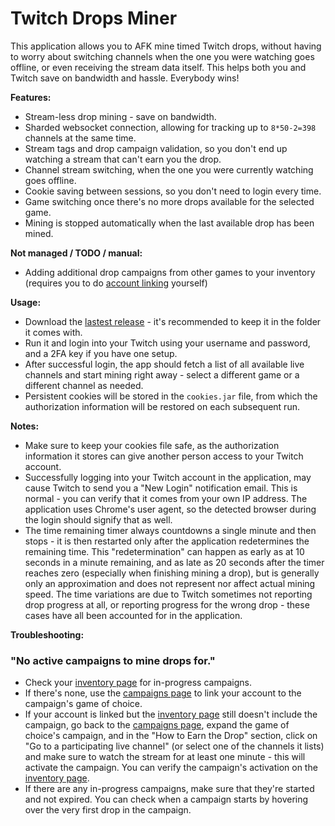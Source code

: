 # Twitch Drops Miner

This application allows you to AFK mine timed Twitch drops, without having to worry about switching channels when the one you were watching goes offline, or even receiving the stream data itself. This helps both you and Twitch save on bandwidth and hassle. Everybody wins!

**Features:**

- Stream-less drop mining - save on bandwidth.
- Sharded websocket connection, allowing for tracking up to `8*50-2=398` channels at the same time.
- Stream tags and drop campaign validation, so you don't end up watching a stream that can't earn you the drop.
- Channel stream switching, when the one you were currently watching goes offline.
- Cookie saving between sessions, so you don't need to login every time.
- Game switching once there's no more drops available for the selected game.
- Mining is stopped automatically when the last available drop has been mined.

**Not managed / TODO / manual:**

- Adding additional drop campaigns from other games to your inventory (requires you to do [account linking](https://www.twitch.tv/drops/campaigns) yourself)

**Usage:**

- Download the [lastest release](https://github.com/DevilXD/TwitchDropsMiner/releases) - it's recommended to keep it in the folder it comes with.
- Run it and login into your Twitch using your username and password, and a 2FA key if you have one setup.
- After successful login, the app should fetch a list of all available live channels and start mining right away - select a different game or a different channel as needed.
- Persistent cookies will be stored in the `cookies.jar` file, from which the authorization information will be restored on each subsequent run.

**Notes:**

- Make sure to keep your cookies file safe, as the authorization information it stores can give another person access to your Twitch account.
- Successfully logging into your Twitch account in the application, may cause Twitch to send you a "New Login" notification email. This is normal - you can verify that it comes from your own IP address. The application uses Chrome's user agent, so the detected browser during the login should signify that as well.
- The time remaining timer always countdowns a single minute and then stops - it is then restarted only after the application redetermines the remaining time. This "redetermination" can happen as early as at 10 seconds in a minute remaining, and as late as 20 seconds after the timer reaches zero (especially when finishing mining a drop), but is generally only an approximation and does not represent nor affect actual mining speed. The time variations are due to Twitch sometimes not reporting drop progress at all, or reporting progress for the wrong drop - these cases have all been accounted for in the application.

**Troubleshooting:**

### "No active campaigns to mine drops for."

- Check your [inventory page](https://www.twitch.tv/drops/inventory) for in-progress campaigns.
- If there's none, use the [campaigns page](https://www.twitch.tv/drops/campaigns) to link your account to the campaign's game of choice.
- If your account is linked but the [inventory page](https://www.twitch.tv/drops/inventory) still doesn't include the campaign, go back to the [campaigns page](https://www.twitch.tv/drops/campaigns), expand the game of choice's campaign, and in the "How to Earn the Drop" section, click on "Go to a participating live channel" (or select one of the channels it lists) and make sure to watch the stream for at least one minute - this will activate the campaign. You can verify the campaign's activation on the [inventory page](https://www.twitch.tv/drops/inventory).
- If there are any in-progress campaigns, make sure that they're started and not expired. You can check when a campaign starts by hovering over the very first drop in the campaign.
